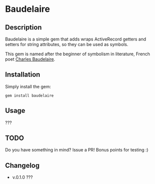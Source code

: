 Baudelaire
======

Description
-----------

Baudelaire is a simple gem that adds wraps ActiveRecord getters and
setters for string attributes, so they can be used as symbols.

This gem is named after the beginner of symbolism in literature, French poet [Charles Baudelaire](http://en.wikipedia.org/wiki/Charles_Baudelaire).

Installation
------------

Simply install the gem:

    gem install baudelaire

Usage
-----

???


TODO
----

Do you have something in mind? Issue a PR! Bonus points for testing :)

Changelog
---------

* v.0.1.0 ???
